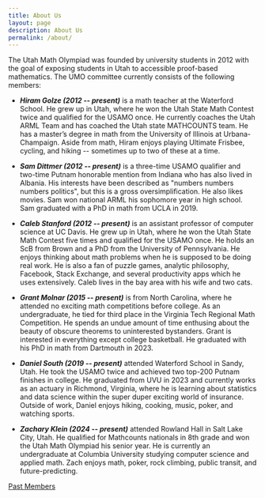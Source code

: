 ```yaml
---
title: About Us
layout: page
description: About Us
permalink: /about/
---
```


The Utah Math Olympiad was founded by university students in 2012 with the goal of exposing students in Utah to accessible proof-based mathematics. The UMO committee currently consists of the following members:

- ***Hiram Golze (2012 -- present)***
is a math teacher at the Waterford School. He grew up in Utah, where he won the Utah State Math Contest twice and qualified for the USAMO once. He currently coaches the Utah ARML Team and has coached the Utah state MATHCOUNTS team. He has a master’s degree in math from the University of Illinois at Urbana-Champaign. Aside from math, Hiram enjoys playing Ultimate Frisbee, cycling, and hiking -- sometimes up to two of these at a time.

- ***Sam Dittmer (2012 -- present)***
is a three-time USAMO qualifier and two-time Putnam honorable mention from Indiana who has also lived in Albania. His interests have been described as "numbers numbers numbers politics", but this is a gross oversimplification. He also likes movies. Sam won national ARML his sophomore year in high school. Sam graduated with a PhD in math from UCLA in 2019.

- ***Caleb Stanford (2012 -- present)***
is an assistant professor of computer science at UC Davis.
He grew up in Utah, where he won the Utah State Math Contest five times and qualified for the USAMO once. He holds an ScB from Brown and a PhD from the University of Pennsylvania. He enjoys thinking about math problems when he is supposed to be doing real work. He is also a fan of puzzle games, analytic philosophy, Facebook, Stack Exchange, and several productivity apps which he uses extensively. Caleb lives in the bay area with his wife and two cats.

- ***Grant Molnar (2015 -- present)***
is from North Carolina, where he attended no exciting math competitions before college. As an undergraduate, he tied for third place in the Virginia Tech Regional Math Competition. He spends an undue amount of time enthusing about the beauty of obscure theorems to uninterested bystanders. Grant is interested in everything except college basketball. He graduated with his PhD in math from Dartmouth in 2023.

- ***Daniel South (2019 -- present)***
attended Waterford School in Sandy, Utah. He took the USAMO twice and achieved two top-200 Putnam finishes in college. He graduated from UVU in 2023 and currently works as an actuary in Richmond, Virginia, where he is learning about statistics and data science within the super duper exciting world of insurance. Outside of work, Daniel enjoys hiking, cooking, music, poker, and watching sports.

- ***Zachary Klein (2024 -- present)***
attended Rowland Hall in Salt Lake City, Utah. He qualified for Mathcounts nationals in 8th grade and won the Utah Math Olympiad his senior year. He is currently an undergraduate at Columbia University studying computer science and applied math. Zach enjoys math, poker, rock climbing, public transit, and future-predicting.

[Past Members](past)
